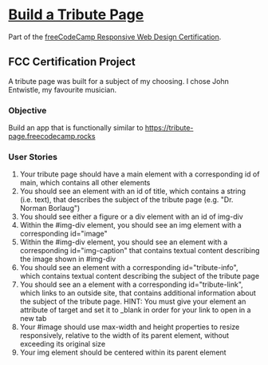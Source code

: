 # [Build a Tribute Page](https://amandapennell.github.io/tribute-page/)
Part of the [freeCodeCamp Responsive Web Design Certification](https://www.freecodecamp.org/learn/2022/responsive-web-design/).

## FCC Certification Project
A tribute page was built for a subject of my choosing. I chose John Entwistle, my favourite musician.

### Objective
Build an app that is functionally similar to https://tribute-page.freecodecamp.rocks

### User Stories
1. Your tribute page should have a main element with a corresponding id of main, which contains all other elements
2. You should see an element with an id of title, which contains a string (i.e. text), that describes the subject of the tribute page (e.g. "Dr. Norman Borlaug")
3. You should see either a figure or a div element with an id of img-div
4. Within the #img-div element, you should see an img element with a corresponding id="image"
5. Within the #img-div element, you should see an element with a corresponding id="img-caption" that contains textual content describing the image shown in #img-div
6. You should see an element with a corresponding id="tribute-info", which contains textual content describing the subject of the tribute page
7. You should see an a element with a corresponding id="tribute-link", which links to an outside site, that contains additional information about the subject of the tribute page. HINT: You must give your element an attribute of target and set it to _blank in order for your link to open in a new tab
8. Your #image should use max-width and height properties to resize responsively, relative to the width of its parent element, without exceeding its original size
9. Your img element should be centered within its parent element
